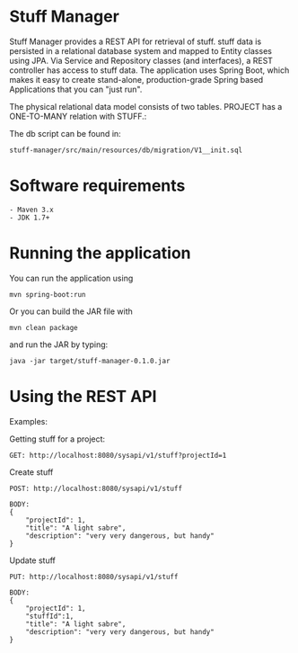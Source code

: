 Stuff Manager
===================
Stuff Manager provides a REST API for retrieval of stuff.
stuff data is persisted in a relational database system and mapped to Entity classes
using JPA. Via Service and Repository classes (and interfaces), a REST controller
has access to stuff data.
The application uses Spring Boot, which makes it easy to create stand-alone,
production-grade Spring based Applications that you can "just run".

The physical relational data model consists of two tables. PROJECT has a ONE-TO-MANY relation with STUFF.:

The db script can be found in:

    stuff-manager/src/main/resources/db/migration/V1__init.sql

Software requirements
=====================

    - Maven 3.x
    - JDK 1.7+

Running the application
=======================
You can run the application using

    mvn spring-boot:run

Or you can build the JAR file with

    mvn clean package

and run the JAR by typing:

    java -jar target/stuff-manager-0.1.0.jar

Using the REST API
==================
Examples:

Getting stuff for a project:

    GET: http://localhost:8080/sysapi/v1/stuff?projectId=1

Create stuff

    POST: http://localhost:8080/sysapi/v1/stuff
    
    BODY:
    {
        "projectId": 1,
        "title": "A light sabre",
        "description": "very very dangerous, but handy"
    }
    
Update stuff
    
    PUT: http://localhost:8080/sysapi/v1/stuff
        
    BODY:
    {
        "projectId": 1,
        "stuffId":1,
        "title": "A light sabre",
        "description": "very very dangerous, but handy"
    }


